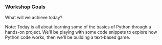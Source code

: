 ### Workshop Goals

What will we achieve today?



Note:
Today is all about learning some of the basics of Python through a hands-on project. We'll be playing with some code snippets to explore how Python code works, then we'll be building a text-based game.

